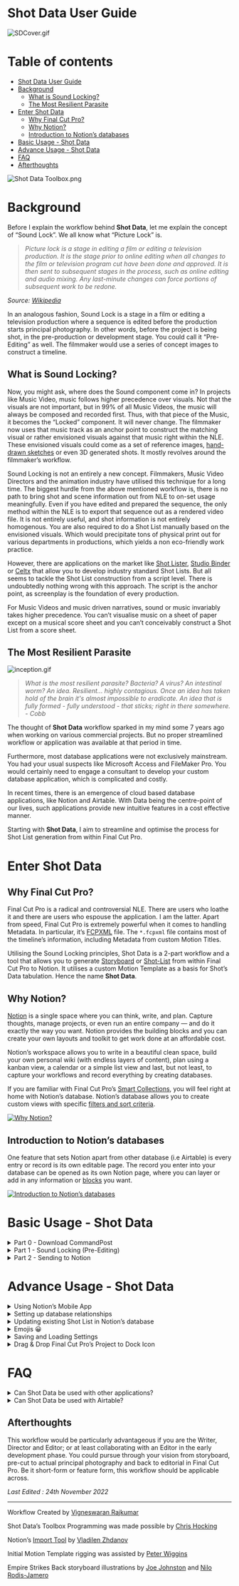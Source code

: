 # Shot Data User Guide

![SDCover.gif](assets/SDCover.gif)

# Table of contents

- [Shot Data User Guide](#shot-data-user-guide)
- [Background](#background)
  - [What is Sound Locking?](#what-is-sound-locking)
  - [The Most Resilient Parasite](#the-most-resilient-parasite)
- [Enter Shot Data](#enter-shot-data)
  - [Why Final Cut Pro?](#why-final-cut-pro)
  - [Why Notion?](#why-notion)
  - [Introduction to Notion’s databases](#introduction-to-notions-databases)
- [Basic Usage - Shot Data](#basic-usage---shot-data)
- [Advance Usage - Shot Data](#advance-usage---shot-data)
- [FAQ](#faq)
- [Afterthoughts](#afterthoughts)

![Shot Data Toolbox.png](assets/Shot_Data_Toolbox.png)

# Background

Before I explain the workflow behind **Shot Data**, let me explain the concept of “Sound Lock”. We all know what “Picture Lock” is.

> *Picture lock is a stage in editing a film or editing a television production. It is the stage prior to online editing when all changes to the film or television program cut have been done and approved. It is then sent to subsequent stages in the process, such as online editing and audio mixing. Any last-minute changes can force portions of subsequent work to be redone.*
> 

*Source: [Wikipedia](https://en.wikipedia.org/wiki/Picture_lock)*

In an analogous fashion, Sound Lock is a stage in a film or editing a television production where a sequence is edited before the production starts principal photography. In other words, before the project is being shot, in the pre-production or development stage. You could call it “Pre-Editing” as well. The filmmaker would use a series of concept images to construct a timeline.

## What is Sound Locking?

Now, you might ask, where does the Sound component come in? In projects like Music Video, music follows higher precedence over visuals. Not that the visuals are not important, but in 99% of all Music Videos, the music will always be composed and recorded first. Thus, with that piece of the Music, it becomes the “Locked” component. It will never change. The filmmaker now uses that music track as an anchor point to construct the matching visual or rather envisioned visuals against that music right within the NLE. These envisioned visuals could come as a set of reference images, [hand-drawn sketches](https://wonderunit.com/storyboarder/) or even 3D generated shots. It mostly revolves around the filmmaker’s workflow.

Sound Locking is not an entirely a new concept. Filmmakers, Music Video Directors and the animation industry have utilised this technique for a long time. The biggest hurdle from the above mentioned workflow is, there is no path to bring shot and scene information out from NLE to on-set usage meaningfully. Even if you have edited and prepared the sequence, the only method within the NLE is to export that sequence out as a rendered video file. It is not entirely useful, and shot information is not entirely homogenous. You are also required to do a Shot List manually based on the envisioned visuals. Which would precipitate tons of physical print out for various departments in productions, which yields a non eco-friendly work practice.

However, there are applications on the market like [Shot Lister](https://www.shotlister.com/), [Studio Binder](https://www.studiobinder.com/) or [Celtx](https://www.celtx.com/) that allow you to develop industry standard Shot Lists. But all seems to tackle the Shot List construction from a script level. There is undoubtedly nothing wrong with this approach. The script is the anchor point, as screenplay is the foundation of every production.

For Music Videos and music driven narratives, sound or music invariably takes higher precedence. You can’t visualise music on a sheet of paper except on a musical score sheet and you can’t conceivably construct a Shot List from a score sheet.

## The Most Resilient Parasite

![inception.gif](assets/inception.gif)

> *What is the most resilient parasite? Bacteria? A virus? An intestinal worm? An idea. Resilient... highly contagious. Once an idea has taken hold of the brain it's almost impossible to eradicate. An idea that is fully formed - fully understood - that sticks; right in there somewhere. - Cobb*

The thought of **Shot Data** workflow sparked in my mind some 7 years ago when working on various commercial projects. But no proper streamlined workflow or application was available at that period in time.

Furthermore, most database applications were not exclusively mainstream. You had your usual suspects like Microsoft Access and FileMaker Pro. You would certainly need to engage a consultant to develop your custom database application, which is complicated and costly.

In recent times, there is an emergence of cloud based database applications, like Notion and Airtable. With Data being the centre-point of our lives, such applications provide new intuitive features in a cost effective manner.

Starting with **Shot Data**, I aim to streamline and optimise the process for Shot List generation from within Final Cut Pro.

# Enter Shot Data

## Why Final Cut Pro?

Final Cut Pro is a radical and controversial NLE. There are users who loathe it and there are users who espouse the application. I am the latter. Apart from speed, Final Cut Pro is extremely powerful when it comes to handling Metadata. In particular, it’s [FCPXML](https://developer.apple.com/documentation/professional_video_applications/fcpxml_reference) file. The `*.fcpxml` file contains most of the timeline’s information, including Metadata from custom Motion Titles.

Utilising the Sound Locking principles, Shot Data is a 2-part workflow and a tool that allows you to generate [Storyboard](https://en.wikipedia.org/wiki/Storyboard) or [Shot-List](https://www.masterclass.com/articles/film-101-what-is-a-shot-list-how-to-format-and-create-a-shot-list) from within Final Cut Pro to Notion.  It utilises a custom Motion Template as a basis for Shot’s Data tabulation. Hence the name **Shot Data**.

## Why Notion?

[Notion](https://www.notion.so/) is a single space where you can think, write, and plan. Capture thoughts, manage projects, or even run an entire company — and do it exactly the way you want. Notion provides the building blocks and you can create your own layouts and toolkit to get work done at an affordable cost.

Notion’s workspace allows you to write in a beautiful clean space, build your own personal wiki (with endless layers of content), plan using a kanban view, a calendar or a simple list view and last, but not least, to capture your workflows and record everything by creating databases.

If you are familiar with Final Cut Pro’s [Smart Collections](https://support.apple.com/en-sg/guide/final-cut-pro/ver2833eb5b/mac), you will feel right at home with Notion’s database. Notion’s database allows you to create custom views with specific [filters and sort criteria](https://www.notion.so/help/views-filters-and-sorts).

[![Why Notion?](https://i3.ytimg.com/vi/gp2yhkVw0z4/maxresdefault.jpg)](https://www.youtube.com/watch?v=gp2yhkVw0z4 "Why Notion?")

## Introduction to Notion’s databases

One feature that sets Notion apart from other database (i.e Airtable) is every entry or record is its own editable page. The record you enter into your database can be opened as its own Notion page, where you can layer or add in any information or [blocks](https://www.youtube.com/watch?v=BZnR2Ml17sc) you want.

[![Introduction to Notion’s databases](https://i3.ytimg.com/vi/npaNKlAO7g8/maxresdefault.jpg)](https://www.youtube.com/watch?v=npaNKlAO7g8 "Introduction to Notion’s databases")

# Basic Usage - Shot Data

<details>
<summary>Part 0 - Download CommandPost</summary>

1. Download and Install the latest version of CommandPost from [GitHub](https://github.com/CommandPost/CommandPost/releases/).
</details>

<details>
<summary>Part 1 - Sound Locking (Pre-Editing)</summary>

1. Select **Shot Data** from the **CommandPost**’s Toolbox Menu.
    
    ![S1.1.png](assets/S1.1.png)
    
2. Click **Install Motion Template** from the **Shot Data**’s Toolbox
    
    ![S1.2.png](assets/S1.2.png)
    
3. Launch **Final Cut Pro**.
    
    ![S1.3.png](assets/S1.3.png)
    
4. Create a new **Library** of your choosing.
5. In **Titles and Generators** sidebar, you will now see the **Shot Data** Template under **CommandPost** category.
    
    ![S1.4.png](assets/S1.4.png)
    
6. Create a new **Project** with your desired Resolution and Frame Rate.
    
    
    💡 **Shot Data** Template is design for 4K UHD, DCI & CinemaScope Resolutions.
    
    
    
7. Append a **Custom Solid** to the Timeline.
    
    ![S1.5.png](assets/S1.5.png)
    
    
    💡 Custom Solid is used for this example. You can use any other available Solids from the Generators.
    
    
    
    
    🪲 There is an apparent bug in Final Cut Pro where Custom **Generators** with complex rigging and layers does not preview the background colour in the timeline. Hence, we have to use default Custom Solid Generator for visual indication within the timeline.
    
    
    
8. Connect your desired Music or Score Track to the first clip.
    
    ![S1.6.png](assets/S1.6.png)
    


💡 You can completely use Shot Data without a Music Track. It all depends on your project’s workflow and requirements.



1. With the Custom Solid Generator, you can start editing using the music’s structure and rhythm.
    
    ![S1.7.png](assets/S1.7.png)
    
    
    💡 You could change the colour of each Custom Solid to provide you a visual indication. For quicker reusability, create a set of Custom Solids with different colours. And you could also create a separate **Role** for all the Custom Solids and tag with a different colour.
    
    
    
2. Once you have completed editing the timeline with Custom Solids, you can now proceed to connect your reference images.
    
    
    💡 These reference images, could be hand-drawn sketches, movie stills, photographs or even 3D rendered images.
    
    
    
    ![S1.8.png](assets/S1.8.png)
    
    
    💡 Upon connecting the images to the timeline, select all the images. press `CMD` + `G` to create a secondary storyline. With secondary storyline, you can easily snap the images to each edit point.
    
    
    
3. Now, Connect **Shot Data** Template to the timeline.
    
    ![S1.9.png](assets/S1.9.png)
    
4. Take a look at the **Published Parameters** of the **Shot Data** Template. Don’t get overwhelmed with the number of fields. 😳
    
    ![S1.10.gif](assets/S1.10.gif)
    
    
    💡 You need not have to tabulate data in every field. They are published for greater versatility and flexibility when generating the `*.csv`.
    
    
    
5. Back in your timeline, perform an Extend Edit `Shift` + `X` on **Shot Data** Template.
    
    ![S1.11.gif](assets/S1.11.gif)
    
6. Go back to the **Published Parameters** of the **Shot Data** Template, enter your desired shot information pertaining the timeline and scene. If your entire timeline is meant only for scene 10, enter in `10` in the Scene Number field. Enter `01` under Shot Number.
    
    
    💡 For the purpose of sorting, use a 2 digit numbering with padding for the Shot Number field. You can also use 3 digit numbering with padding if you desire. It is unlikely that you would require more than 100 shots within a single Scene.
    
    
    
    ![S1.12.png](assets/S1.12.png)
    
7. Back in your timeline, press `CMD` + `G` to create a secondary storyline for the **Shot Data** Template. Using the **Blade** Tool, cut the **Shot Data** Template base on existing edit points. If you have **Snapping** enabled, all of the edit points should be identical across all 3 connected storyline.
    
    ![S1.13.png](assets/S1.13.png)
    
8. In order for **CommandPost** to the process **Shot Data** Template with the connected images, the storyline needs to be reordered. Both of the connected storylines need to be broken apart using `Shift` + `CMD` + `G`. To bring the visibility of the **Shot Data** Template’s Text on screen, you can reduce the opacity of the Images and Custom Solids to your desired value.
    
    ![S1.14.png](assets/S1.14.png)
    
9. Make sure you have entered and selected all the values within each **Shot Data** Template instance. You are required to enter a unique Shot Number `01`, `02`, `03`, `04` and so on for each **Shot Data** Template instance. If you have 19 cuts in your timeline, you should have 19 instances of **Shot Data** Template.
    
    
    💡 At this point, you can enter as much of **Shot Data** information pertaining each shot. Example: Scene Description, Wardrobe Notes and etc.  
    
    But if they are going to be the same for continuing shots, leave them as blank. You can copy & paste them easily later in Notion.
    
    
    
    ![S1.15.png](assets/S1.15.png)
    
10. We are finally done with Part 1! Here comes the fun Part. 🥳
</details>

<details>
<summary>Part 2 - Sending to Notion</summary>

1. [Duplicate](https://www.notion.so/help/duplicate-public-pages) my [Shot Data Template](https://soothsayer.notion.site/1e6a317008e546159ca7015011cdb173?v=a1b16c2a1fa447138268a8f1fe515bd7) into your Notion Workspace. You can rename the template to your desire.
2. Select **Shot Data** from the **CommandPost**’s Toolbox Menu.
3. Paste your [Notion v2 Token](https://www.notion.so/Find-Your-Notion-Token-5f57951434c1414d84ac72f88226eede) in the Notion Token field. Make sure both **Automatically Upload Converted FCPXMLs** and **Merge with Existing Database** are Checked.
    
    ![S2.1.png](assets/S2.1.png)
    
    
    💡 Please take note that your Notion v2 Token may expire after some period of time. You would have to obtain it again.
    
    
    
4. From your duplicated Shot Data Template, **Copy Link to View** and paste the URL into the Notion Database URL field.
5. Select your preferred **Export Destination** by pressing on **Change Export Destination**.
    
    ![S2.2.png](assets/S2.2.png)
    
6. Drag & Drop your your Project into **Shot Data’s Toolbox** XML Drop Zone.
    
    ![S3.3.png](assets/S3.3.png)
    
7. Watch as the magic happens!
    
https://user-images.githubusercontent.com/118706051/203711186-81ee565b-9545-437f-8e52-fc6f45cc2c54.mp4   
    
   💡 The upload speed is dependent on your internet connection and Notion’s servers. 
    
8. If you have 19 shots within your Project’s Timeline, you should technically have 19 records automatically created within your Notion’s database. 
9. This is the very essence of **Shot Data** Workflow. Repeat the process for the rest of your Scenes in Final Cut Pro. Your Notion’s database will grow overtime.
</details>

# Advance Usage - Shot Data

<details>
<summary>Using Notion’s Mobile App</summary>

1. [Download](https://www.notion.so/mobile) the Mobile version of Notion.
2. Add [widget](https://www.notion.so/help/mobile-widgets) on your home screen.
    
https://user-images.githubusercontent.com/118706051/203711309-081c4e93-2837-4a3a-93be-e48c01d3dd07.mp4
    
   💡 You could [mount](https://www.manfrotto.com/global/magic-arm-with-bracket-143a/) your iPhone or iPad to your Camera Rig and to your [Director's Monitor Cage](https://woodencamera.com/products/directors-monitor-cage-v3).
    
</details>

<details>
<summary>Setting up database relationships</summary>

1. Make sure you have read and understand Notion’s [documentation on Relations & Rollups](https://www.notion.so/help/relations-and-rollups).
2. You can create separate databases for **Scene Characters**, **Scenes**, **Sets**, **Locations**, **Wardrobe** and so on.
3. Once you have created individual databases for each **Property**.
4. In the property menu, Choose **Relation** from the **Type** menu.
5. You'll be asked to find the database you want to create the relation with. You can use the input at the top to search for this database.
    
    ![S3.2.png](assets/S3.2.png)
    
6. In **Shot Data** Template of each instance, back in Final Cut Pro, you can enter the Exact name of that record from your **Characters** database.
    
    ![S3.3.png](assets/S3.3%201.png)
    
    
    💡 If you have added `Luke` and `Yoda` in your **Characters** database, enter `Luke,Yoda`. It is case-sensitive. And if you have more than 1 item for the field, have to separate them with `,`.
    
    
    
7. Now when you Drag & Drop your your Project into **Shot Data’s Toolbox** XML Drop Zone, **Shot Data** will automatically match and link the record with the associated relation in Notion during the upload.
8. As mention, you can create separate database for **Scene Characters**, **Scenes**, **Sets**, **Locations**, **Wardrobe** and so on. 
    
    
    💡 Set up all relevant and vital databases in Notion before you commence your work in Final Cut Pro with **Shot Data** Template.
    
    
</details>    

<details>
<summary>Updating existing Shot List in Notion’s database</summary>

1. In a scenario where your Images are updated in **Final Cut Pro**, you can batch update your existing Shot List database in Notion using **Ignore Selected Column** feature.
    
    
    💡 In order to batch update your records, couple of conditions have to be met. The **Shot Number** and **Scene Number** have to be matched and identical. And the number of edits have to be identical.
    
    
    
2. Select all the Columns except **Scene Description** and **Image Filename**. The **Scene Description** will always be used as the Image’s Caption within Notion.
    
    ![S3.4.gif](assets/S3.4.gif)
    
3. Now when you Drag & Drop your your Project into **Shot Data’s Toolbox** XML Drop Zone, **Shot Data** will only upload and update the images that are embedded within each record.
4. You can also update other Columns if required.
    
    
    💡 If your entire scene in **Final Cut Pro** is updated with a different set of cuts, the best course of action is to delete that affected range of Scene or Shot records in Notion. And perform a fresh set of upload in **Shot Data**’s Toolbox.
    
    
</details>    

<details>
<summary>Emojis 😀</summary>

1. In Notion, you can customise your pages with [Icons](https://www.notion.so/help/customize-and-style-your-content).
2. The default icon for all the records is. 🎬.
    
    ![S3.5.png](assets/S3.5.png)
    
3. You can click on the **Emoji Picker** button to change to a different Emoji.
    
    
    💡 You can get creative with emojis. You can assign ☀️ sun emoji for day scenes and 🌑 moon emoji for night scenes.
    
    
</details>

<details>
<summary>Saving and Loading Settings</summary>

1. As you get comfortable with **Shot Data** workflow and Notion, you would have multiple Shot List database within Notion for different projects. You might also hold multiple Notion accounts, Personal and Teams.
2. You are able to **Save Settings** for multiple configuration. 
    
    ![S3.6.png](assets/S3.6.png)
    
3. You can recall different configuration by pressing **Load Settings**.
</details>

<details>
<summary>Drag & Drop Final Cut Pro’s Project to Dock Icon</summary>

1. Check CommandPost’s Dock Icon, under **Preferences**, **General**.
    
    ![S3.7.png](assets/S3.7.png)
    
2. CommandPost’s Dock Icon will appear in your Dock.
    
    ![S3.8.png](assets/S3.8.png)
    
3. Check **Enable Dropping Final Cut Pro Project to Dock Icon**.
    
    ![S3.9.png](assets/S3.9.png)
    
4. You can now Drag & Drop Project’s **Shot Data** Sequences into CommandPost’s Dock Icon easily without opening **Shot Data**’s Toolbox.
    
    
    💡 Please make sure you have pre-configured all your settings within **Shot Data**’s Toolbox.
    
    
</details>    

# FAQ

<details>
<summary>Can Shot Data be used with other applications?</summary>

1. Yes. You can uncheck **Automatically Upload Converted FCPXMLs** in **Shot Data**’s Toolbox.
2. All Shot Data files are stored in **Export Destination** folder. Press **Reveal Export Destination** to open the folder.
3. In each sub folders, you will find the `*.csv` file with the accompanying images auto renamed.
4. You can import the `*.csv` to any application that accepts it.
</details>

<details>
<summary>Can Shot Data be used with Airtable?</summary>

Interestingly, I initially experimented Shot Data with Airtable. Airtable offers a superior database system compared to Notion. However, Notion offers greater affordability, superior embeds, note-taking features within each page, comparatively.

If you are an Airtable user and would like to use the Shot Data files in your Airtable’s database, get in touch with me.
</details>

## Afterthoughts

This workflow would be particularly advantageous if you are the Writer, Director and Editor; or at least collaborating with an Editor in the early development phase. You could pursue through your vision from storyboard, pre-cut to actual principal photography and back to editorial in Final Cut Pro. Be it short-form or feature form, this workflow should be applicable across.

*Last Edited : 24th November 2022*

---

Workflow Created by [Vigneswaran Rajkumar](https://vigneswaranrajkumar.com)

Shot Data’s Toolbox Programming was made possible by [Chris Hocking](https://github.com/latenitefilms)

Notion’s [Import Tool](https://github.com/vzhd1701/csv2notion) by [Vladilen Zhdanov](https://github.com/vzhd1701)

Initial Motion Template rigging was assisted by [Peter Wiggins](https://twitter.com/peterwiggins)

Empire Strikes Back storyboard illustrations by [Joe Johnston](https://www.imdb.com/name/nm0002653/) and [Nilo Rodis-Jamero](https://www.imdb.com/name/nm0734890/)

